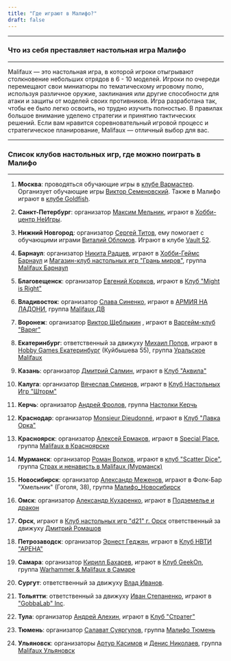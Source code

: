 ```yaml
---
title: "Где играют в Малифо?"
draft: false
---
```

----
### Что из себя преставляет настольная игра Малифо
----

Malifaux — это настольная игра, в которой игроки отыгрывают столкновение небольших отрядов в 6 - 10 моделей. Игроки по очереди перемещают свои миниатюры по тематическому игровому полю, используя различное оружие, заклинания или другие способности для атаки и защиты от моделей своих противников. Игра разработана так, чтобы ее было легко освоить, но трудно изучить полностью. В правилах большое внимание уделено стратегии и принятию тактических решений. Если вам нравится соревновательный игровой процесс и стратегическое планирование, Malifaux — отличный выбор для вас.

----
### Список клубов настольных игр, где можно поиграть в Малифо
----


1. **Москва**: проводяться обучающие игры в [клубе Вармастер](https://vk.com/wrmstr_club). Организует обучающие игры [Виктор Семеновский](https://vk.com/nscoffer). Также в Малифо играют в [клубе Goldfish](https://vk.com/goldfishwargames).



2. **Санкт-Петербург**: организатор [Максим Мельник](https://vk.com/id15871794), играют в [Хобби-центр НеИгры](https://vk.com/magazin_miniature).



3. **Нижний Новгород**: организатор [Сергей Титов](https://vk.com/serbelov), ему помогает с обучающими играми [Виталий Обломов](https://vk.com/kelace). Играют в клубе [Vault 52](https://vk.com/vlt52).



4. **Барнаул**: организатор [Никита Радцев](https://vk.com/prozherin_o), играют в [Хобби-Геймс Барнаул](https://vk.com/hobbygames_brn) и [Магазин-клуб настольных игр "Грань миров"](https://vk.com/edge_of_the_worlds), группа [Malifaux Барнаул](https://vk.com/malifaux_brn)



5. **Благовещенск**: организатор [Евгений Коряков](https://vk.com/sigma_3), играют в [Клуб "Might is Right"](https://vk.com/might.right)



6. **Владивосток**: организатор [Слава Синенко](https://vk.com/hallas_id), играют в [АРМИЯ НА ЛАДОНИ](https://vk.com/handheldarmy), группа [Malifaux ДВ](https://vk.com/malifaux_dv)



7. **Воронеж**: организатор [Виктор Щеблыкин](https://vk.com/id22588847) , играют в [Варгейм-клуб "Варяг"](https://vk.com/kni_storm_kaluga)



8. **Екатеринбург**: ответственный за движуху [Михаил Попов](https://vk.com/sir_cromwell), играют в [Hobby Games Екатеринбург](https://vk.com/hobbygames_ekb) (Куйбышева 55), группа [Уральское Malifaux](https://vk.com/malifaural)



9. **Казань**: организатор [Дмитрий Салмин](https://vk.com/c0un7z3r0), играют в [Клуб "Аквила"](https://vk.com/clubaquila)



10. **Калуга**: организатор [Вячеслав Смирнов](https://vk.com/id18647826), играют в [Клуб Настольных Игр "Шторм"](https://vk.com/kni_storm_kaluga)



11. **Керчь**: организатор [Андрей Фролов](https://vk.com/andreyhh), группа [Настолки Керчь](https://vk.com/kerchtactics)



12. **Краснодар**: организатор [Monsieur Dieudonné](https://vk.com/mons_dieu), играют в [Клуб "Лавка Орка"](https://vk.com/goodorkkrasnodar)



13. **Красноярск**: организатор [Алексей Ермаков](https://vk.com/id4892072), играют в [Special Place](https://vk.com/specialplace24), группа [Malifaux в Красноярске](https://vk.com/malifaux24)



14. **Мурманск**: организатор [Роман Волков](https://vk.com/thehorridus), играют в [клуб "Scatter Dice"](https://vk.com/scatterdice), группа [Страх и ненависть в Malifaux (Мурманск)](https://vk.com/murmansk_malifaux)



15. **Новосибирск**: организатор [Александр Меженов](https://vk.com/norfolk), играют в Фолк-Бар "Хмельник" (Гоголя, 38), группа [Малифо_Новосибирск](https://vk.com/malifaux__nsk)



16. **Омск**: организатор [Александр Кухаренко](https://vk.com/koukheras), играют в [Подземелье и дракон](https://vk.com/podzemelyedrakon)



17. **Орск**, играют в [Клуб настольных игр "d21" г. Орск](https://vk.com/rpg56) ответственный за движуху [Дмитрий Ромашов](https://vk.com/jogun)



18. **Петрозаводск**: организатор [Эрнест Геджян](https://vk.com/monkeyshot), играют в [Клуб НВТИ "АРЕНА"](https://vk.com/arena_ptz)



19. **Самара**: организатор [Кирилл Бахарев](https://vk.com/id9699529), играют в [Клуб GeekOn](https://vk.com/geekon_samara), группа [Warhammer & Malifaux в Самаре](https://vk.com/wargame_samara)



20. **Сургут**: ответственный за движуху [Влад Иванов](https://vk.com/npu3pak1408).



21. **Тольятти**: ответственный за движуху [Иван Степаненко](https://vk.com/golden_monk_key), играют в ["GobbaLab" Inc](https://vk.com/the_broken_tardis).



22. **Тула**: организатор [Андрей Алехин](https://vk.com/id54773150), играют в [Клуб "Стратег"](https://vk.com/apocalypsefb40k)



23. **Тюмень**: организатор [Салават Суяргулов](https://vk.com/iddarkestbeforethedawn), группа [Малифо Тюмень](https://vk.com/malifauxtyumen)



24. **Ульяновск**: организаторы [Артур Касимов](https://vk.com/id39922839) и [Денис Николаев](https://vk.com/ogim17), группа [Malifaux Ульяновск](https://vk.com/club188025472)